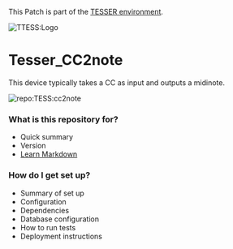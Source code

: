 This Patch is part of the [TESSER environment](https://bitbucket.org/AdrianArtacho/tesserakt/src/master/).

![TTESS:Logo](https://bitbucket.org/AdrianArtacho/tesserakt/raw/HEAD/TESSER_logo.png)


#  Tesser_CC2note #

This device typically takes a CC as input and outputs a midinote.

![repo:TESS:cc2note](https://docs.google.com/drawings/d/e/2PACX-1vS6F8ON1ep3kRFmDo2DAzfIx-Dg7P4KNgODjRyiCb5WxKj1-TA0adGwP_RW8XG8FIHVWnCU7uQSAQAC/pub?w=407&h=390)



### What is this repository for? ###

* Quick summary
* Version
* [Learn Markdown](https://bitbucket.org/tutorials/markdowndemo)

### How do I get set up? ###

* Summary of set up
* Configuration
* Dependencies
* Database configuration
* How to run tests
* Deployment instructions

